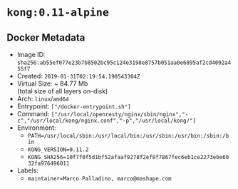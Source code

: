 # `kong:0.11-alpine`

## Docker Metadata

- Image ID: `sha256:ab55ef077e23b7b8502bc95c124e3198e8757b051aa0e6895af2cd4092a455f7`
- Created: `2019-01-31T02:19:54.190543304Z`
- Virtual Size: ~ 84.77 Mb  
  (total size of all layers on-disk)
- Arch: `linux`/`amd64`
- Entrypoint: `["/docker-entrypoint.sh"]`
- Command: `["/usr/local/openresty/nginx/sbin/nginx","-c","/usr/local/kong/nginx.conf","-p","/usr/local/kong/"]`
- Environment:
  - `PATH=/usr/local/sbin:/usr/local/bin:/usr/sbin:/usr/bin:/sbin:/bin`
  - `KONG_VERSION=0.11.2`
  - `KONG_SHA256=10f7f0f5d1bf52afaaf9278f2ef8f7867fec6eb1ce2273ebe6032fa976496011`
- Labels:
  - `maintainer=Marco Palladino, marco@mashape.com`
